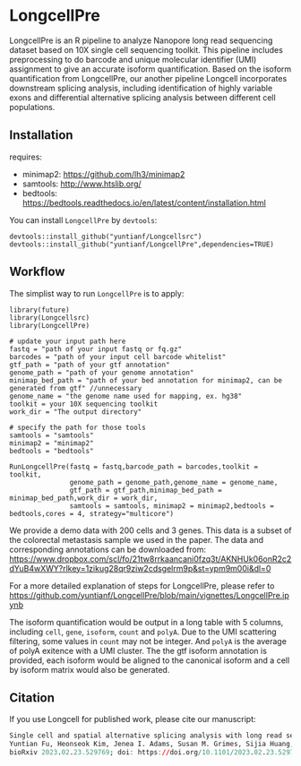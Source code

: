 # LongcellPre
LongcellPre is an R pipeline to analyze Nanopore long read sequencing dataset based on 10X single cell sequencing toolkit. This pipeline includes preprocessing to do barcode and unique molecular identifier (UMI) assignment to give an accurate isoform quantification. Based on the isoform quantification from LongcellPre, our another  pipeline Longcell incorporates downstream splicing analysis, including identification of highly variable exons and differential alternative splicing analysis between different cell populations.

## Installation
requires:  
- minimap2: https://github.com/lh3/minimap2
- samtools: http://www.htslib.org/
- bedtools: https://bedtools.readthedocs.io/en/latest/content/installation.html

You can install `LongcellPre` by `devtools`:
```
devtools::install_github("yuntianf/Longcellsrc")
devtools::install_github("yuntianf/LongcellPre",dependencies=TRUE)
```

## Workflow
The simplist way to run `LongcellPre` is to apply:
```
library(future)
library(Longcellsrc)
library(LongcellPre)

# update your input path here
fastq = "path of your input fastq or fq.gz"
barcodes = "path of your input cell barcode whitelist"
gtf_path = "path of your gtf annotation"
genome_path = "path of your genome annotation"
minimap_bed_path = "path of your bed annotation for minimap2, can be generated from gtf" //unnecessary
genome_name = "the genome name used for mapping, ex. hg38"
toolkit = your 10X sequencing toolkit
work_dir = "The output directory"

# specify the path for those tools
samtools = "samtools"
minimap2 = "minimap2"
bedtools = "bedtools"

RunLongcellPre(fastq = fastq,barcode_path = barcodes,toolkit = toolkit,
               genome_path = genome_path,genome_name = genome_name,
               gtf_path = gtf_path,minimap_bed_path = minimap_bed_path,work_dir = work_dir,
               samtools = samtools, minimap2 = minimap2,bedtools = bedtools,cores = 4, strategy="multicore")
```

We provide a demo data with 200 cells and 3 genes. This data is a subset of the colorectal metastasis sample we used in the paper. The data and corresponding annotations can be downloaded from: 
https://www.dropbox.com/scl/fo/21tw8rrkaancani0fzq3t/AKNHUk06onR2c2dYuB4wXWY?rlkey=1zikug28qr9ziw2cdsgelrm9p&st=ypm9m00i&dl=0

For a more detailed explanation of steps for LongcellPre, please refer to https://github.com/yuntianf/LongcellPre/blob/main/vignettes/LongcellPre.ipynb

The isoform quantification would be output in a long table with 5 columns, including `cell`, `gene`, `isoform`, `count` and `polyA`. Due to the UMI scattering filtering, some values in `count` may not be integer. And `polyA` is the average of polyA exitence with a UMI cluster.
The the gtf isoform annotation is provided, each isoform would be aligned to the canonical isoform and a cell by isoform matrix would also be generated.

## Citation

If you use Longcell for published work, please cite our manuscript:

``` r
Single cell and spatial alternative splicing analysis with long read sequencing
Yuntian Fu, Heonseok Kim, Jenea I. Adams, Susan M. Grimes, Sijia Huang, Billy T. Lau, Anuja Sathe, Paul Hess, Hanlee P. Ji, Nancy R. Zhang
bioRxiv 2023.02.23.529769; doi: https://doi.org/10.1101/2023.02.23.529769
```

